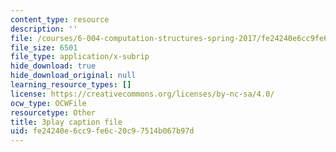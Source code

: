 ```yaml
---
content_type: resource
description: ''
file: /courses/6-004-computation-structures-spring-2017/fe24240e6cc9fe6c20c97514b067b97d_K1dbnQDAG8Q.srt
file_size: 6501
file_type: application/x-subrip
hide_download: true
hide_download_original: null
learning_resource_types: []
license: https://creativecommons.org/licenses/by-nc-sa/4.0/
ocw_type: OCWFile
resourcetype: Other
title: 3play caption file
uid: fe24240e-6cc9-fe6c-20c9-7514b067b97d
---
```

